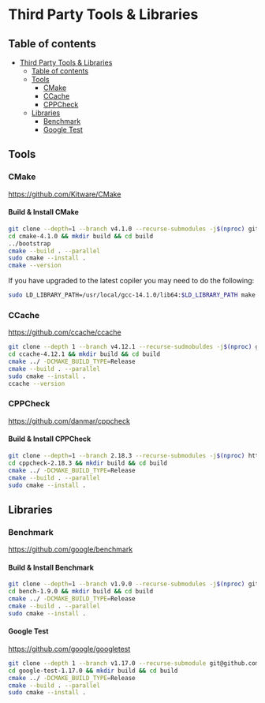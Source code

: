 # Third Party Tools & Libraries

## Table of contents

- [Third Party Tools & Libraries](#third-party-tools--libraries)
  - [Table of contents](#table-of-contents)
  - [Tools](#tools)
    - [CMake](#cmake)
    - [CCache](#ccache)
    - [CPPCheck](#cppcheck)
  - [Libraries](#libraries)
    - [Benchmark](#benchmark)
    - [Google Test](#google-test)

## Tools

### CMake

<https://github.com/Kitware/CMake>

#### Build & Install CMake

```bash
git clone --depth=1 --branch v4.1.0 --recurse-submodules -j$(nproc) git@github.com:Kitware/CMake.git cmake-4.1.0
cd cmake-4.1.0 && mkdir build && cd build
../bootstrap
cmake --build . --parallel
sudo cmake --install .
cmake --version
```

If you have upgraded to the latest copiler you may need to do the following:

```sh
sudo LD_LIBRARY_PATH=/usr/local/gcc-14.1.0/lib64:$LD_LIBRARY_PATH make install
```

### CCache

<https://github.com/ccache/ccache>

```bash
git clone --depth 1 --branch v4.12.1 --recurse-sudmobuldes -j$(nproc) git@github.com:ccache/ccache.git ccache-4.12.1
cd ccache-4.12.1 && mkdir build && cd build
cmake ../ -DCMAKE_BUILD_TYPE=Release
cmake --build . --parallel
sudo cmake --install .
ccache --version
```

### CPPCheck

<https://github.com/danmar/cppcheck>

#### Build & Install CPPCheck

```sh
git clone --depth=1 --branch 2.18.3 --recurse-submodules -j$(nproc) https://github.com/danmar/cppcheck.git cppcheck-2.18.3
cd cppcheck-2.18.3 && mkdir build && cd build
cmake ../ -DCMAKE_BUILD_TYPE=Release
cmake --build . --parallel
sudo cmake --install .
```

## Libraries

### Benchmark

<https://github.com/google/benchmark>

#### Build & Install Benchmark

```bash
git clone --depth=1 --branch v1.9.0 --recurse-submodules -j$(nproc) git@github.com:google/benchmark.git bench-1.9.0
cd bench-1.9.0 && mkdir build && cd build
cmake ../ -DCMAKE_BUILD_TYPE=Release
cmake --build . --parallel
sudo cmake --install .
```

#### Google Test

<https://github.com/google/googletest>

```bash
git clone --depth 1 --branch v1.17.0 --recurse-submodule git@github.com:google/googletest.git google-test-1.17.0
cd google-test-1.17.0 && mkdir build && cd build
cmake ../ -DCMAKE_BUILD_TYPE=Release
cmake --build . --parallel
sudo cmake --install .
```
